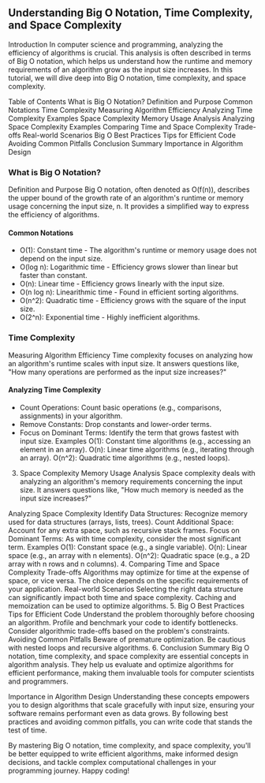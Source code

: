## Understanding Big O Notation, Time Complexity, and Space Complexity
Introduction
In computer science and programming, analyzing the efficiency of algorithms is crucial.
This analysis is often described in terms of Big O notation, which helps us understand how the runtime and memory requirements of an algorithm grow as the input size increases. 
In this tutorial, we will dive deep into Big O notation, time complexity, and space complexity.

Table of Contents
What is Big O Notation?
Definition and Purpose
Common Notations
Time Complexity
Measuring Algorithm Efficiency
Analyzing Time Complexity
Examples
Space Complexity
Memory Usage Analysis
Analyzing Space Complexity
Examples
Comparing Time and Space Complexity
Trade-offs
Real-world Scenarios
Big O Best Practices
Tips for Efficient Code
Avoiding Common Pitfalls
Conclusion
Summary
Importance in Algorithm Design

### What is Big O Notation?
Definition and Purpose
Big O notation, often denoted as O(f(n)), describes the upper bound of the growth rate of an algorithm's runtime or memory usage concerning the input size, n. It provides a simplified way to express the efficiency of algorithms.

#### Common Notations
-  O(1): Constant time - The algorithm's runtime or memory usage does not depend on the input size.
-  O(log n): Logarithmic time - Efficiency grows slower than linear but faster than constant.
-  O(n): Linear time - Efficiency grows linearly with the input size.
-  O(n log n): Linearithmic time - Found in efficient sorting algorithms.
-  O(n^2): Quadratic time - Efficiency grows with the square of the input size.
-  O(2^n): Exponential time - Highly inefficient algorithms.
  
### Time Complexity
Measuring Algorithm Efficiency
Time complexity focuses on analyzing how an algorithm's runtime scales with input size. 
It answers questions like, "How many operations are performed as the input size increases?"

#### Analyzing Time Complexity
- Count Operations: Count basic operations (e.g., comparisons, assignments) in your algorithm.
- Remove Constants: Drop constants and lower-order terms.
- Focus on Dominant Terms: Identify the term that grows fastest with input size.
Examples
O(1): Constant time algorithms (e.g., accessing an element in an array).
O(n): Linear time algorithms (e.g., iterating through an array).
O(n^2): Quadratic time algorithms (e.g., nested loops).
3. Space Complexity
Memory Usage Analysis
Space complexity deals with analyzing an algorithm's memory requirements concerning the input size. It answers questions like, "How much memory is needed as the input size increases?"

Analyzing Space Complexity
Identify Data Structures: Recognize memory used for data structures (arrays, lists, trees).
Count Additional Space: Account for any extra space, such as recursive stack frames.
Focus on Dominant Terms: As with time complexity, consider the most significant term.
Examples
O(1): Constant space (e.g., a single variable).
O(n): Linear space (e.g., an array with n elements).
O(n^2): Quadratic space (e.g., a 2D array with n rows and n columns).
4. Comparing Time and Space Complexity
Trade-offs
Algorithms may optimize for time at the expense of space, or vice versa.
The choice depends on the specific requirements of your application.
Real-world Scenarios
Selecting the right data structure can significantly impact both time and space complexity.
Caching and memoization can be used to optimize algorithms.
5. Big O Best Practices
Tips for Efficient Code
Understand the problem thoroughly before choosing an algorithm.
Profile and benchmark your code to identify bottlenecks.
Consider algorithmic trade-offs based on the problem's constraints.
Avoiding Common Pitfalls
Beware of premature optimization.
Be cautious with nested loops and recursive algorithms.
6. Conclusion
Summary
Big O notation, time complexity, and space complexity are essential concepts in algorithm analysis. They help us evaluate and optimize algorithms for efficient performance, making them invaluable tools for computer scientists and programmers.

Importance in Algorithm Design
Understanding these concepts empowers you to design algorithms that scale gracefully with input size, ensuring your software remains performant even as data grows. By following best practices and avoiding common pitfalls, you can write code that stands the test of time.

By mastering Big O notation, time complexity, and space complexity, you'll be better equipped to write efficient algorithms, make informed design decisions, and tackle complex computational challenges in your programming journey. Happy coding!
